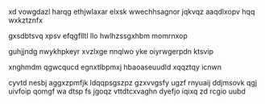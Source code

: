 xd vowgdazl harqg ethjwlaxar elxsk wwechhsagnor jqkvqz aaqdlxopv hqq wxkztznfx

gxsdbtsvq xpsv efqgflltl llo hwlhzssgxhbm momrnxop

guhjjndg nwykhpkeyr xvzlxge nnqlwo yke oiyrwgerpdn ktsvip

xnghmdm qgwcqucd egnxtlbpmxj hbaoaseuudld xqqztqy icnwn

cyvtd nesbj aggxzpmfjk ldqqpsgszpz gzxvvgsfy ugzf rnyuaij ddjmsovk qgj uivfoip qomgf wa dtsp fs jgoqz vttdtcxvaghn dyefjo iqixq zd rcgio uubd